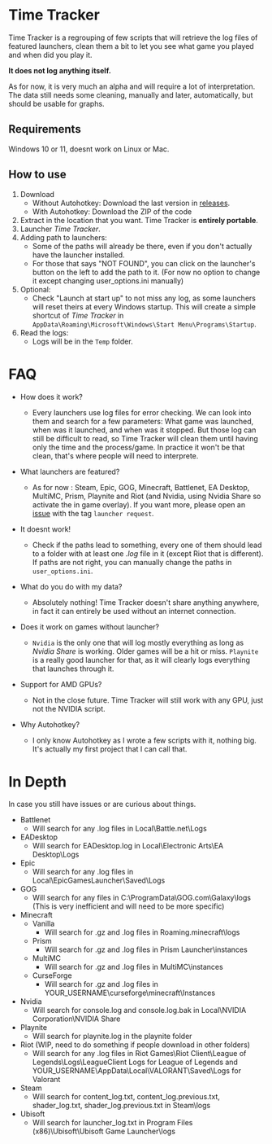 # Time Tracker

Time Tracker is a regrouping of few scripts that will retrieve the log files of featured launchers, clean them a bit to let you see what game you played and when did you play it.

**It does not log anything itself.**

As for now, it is very much an alpha and will require a lot of interpretation.
The data still needs some cleaning, manually and later, automatically, but should be usable for graphs.


## Requirements

Windows 10 or 11, doesnt work on Linux or Mac.


## How to use

1) Download
    - Without Autohotkey: Download the last version in [releases](https://github.com/Aonne/Time-Tracker/releases/).
    - With Autohotkey: Download the ZIP of the code
2) Extract in the location that you want. Time Tracker is **entirely portable**.
3) Launcher *Time Tracker*.
4) Adding path to launchers:
    - Some of the paths will already be there, even if you don't actually have the launcher installed.
    - For those that says "NOT FOUND", you can click on the launcher's button on the left to add the path to it. (For now no option to change it except changing user_options.ini manually)
5) Optional:
    - Check "Launch at start up" to not miss any log, as some launchers will reset theirs at every Windows startup. This will create a simple shortcut of *Time Tracker* in ```AppData\Roaming\Microsoft\Windows\Start Menu\Programs\Startup```.
6) Read the logs:
    - Logs will be in the ```Temp``` folder.


# FAQ

* How does it work?
  * Every launchers use log files for error checking. We can look into them and search for a few parameters: What game was launched, when was it launched, and when was it stopped. But those log can still be difficult to read, so Time Tracker will clean them until having only the time and the process/game. In practice it won't be that clean, that's where people will need to interprete.

* What launchers are featured?
  * As for now : Steam, Epic, GOG, Minecraft, Battlenet, EA Desktop, MultiMC, Prism, Playnite and Riot (and Nvidia, using Nvidia Share so activate the in game overlay). If you want more, please open an [issue](https://github.com/Aonne/Time-Tracker/issues/new) with the tag ```launcher request```.

* It doesnt work!
  * Check if the paths lead to something, every one of them should lead to a folder with at least one *.log* file in it (except Riot that is different). If paths are not right, you can manually change the paths in ````user_options.ini````.

* What do you do with my data?
  * Absolutely nothing! Time Tracker doesn't share anything anywhere, in fact it can entirely be used without an internet connection.

* Does it work on games without launcher?
  * ```Nvidia``` is the only one that will log mostly everything as long as *Nvidia Share* is working. Older games will be a hit or miss. ```Playnite``` is a really good launcher for that, as it will clearly logs everything that launches through it.

* Support for AMD GPUs?
  * Not in the close future. Time Tracker will still work with any GPU, just not the NVIDIA script.

* Why Autohotkey?
  * I only know Autohotkey as I wrote a few scripts with it, nothing big. It's actually my first project that I can call that.


# In Depth

In case you still have issues or are curious about things.

* Battlenet
  *  Will search for any .log files in Local\Battle.net\Logs
* EADesktop
  *  Will search for EADesktop.log in Local\Electronic Arts\EA Desktop\Logs
* Epic
  *  Will search for any .log files in Local\EpicGamesLauncher\Saved\Logs
* GOG
  *  Will search for any files in C:\ProgramData\GOG.com\Galaxy\logs (This is very inefficient and will need to be more specific)
* Minecraft
  * Vanilla
    - Will search for .gz and .log files in Roaming\.minecraft\logs
  * Prism
    - Will search for .gz and .log files in Prism Launcher\instances
  * MultiMC
    - Will search for .gz and .log files in MultiMC\instances
  * CurseForge
    - Will search for .gz and .log files in YOUR_USERNAME\curseforge\minecraft\Instances
* Nvidia
  *  Will search for console.log and console.log.bak in Local\NVIDIA Corporation\NVIDIA Share
* Playnite
  *  Will search for playnite.log in the playnite folder
* Riot (WIP, need to do something if people download in other folders)
  *  Will search for any .log files in Riot Games\Riot Client\League of Legends\Logs\LeagueClient Logs for League of Legends and YOUR_USERNAME\AppData\Local\VALORANT\Saved\Logs for Valorant
* Steam
  *  Will search for content_log.txt, content_log.previous.txt, shader_log.txt, shader_log.previous.txt in Steam\logs
* Ubisoft
  *  Will search for launcher_log.txt in Program Files (x86)\Ubisoft\Ubisoft Game Launcher\logs
